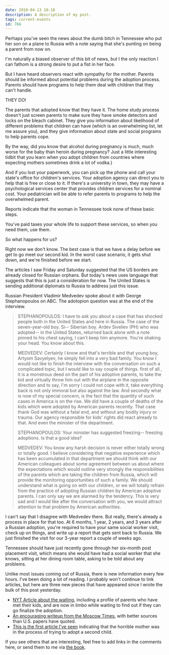 ```yaml
---
date: 2010-04-13 10:18
description: A description of my post.
tags: current-events
id: 766
---
```

Perhaps you've seen the news about the dumb bitch in Tennessee who put her son on a plane to Russia with a note saying that she's punting on being a parent from now on.

I'm naturally a biased observer of this bit of news, but I the only reaction I can fathom is a strong desire to put a fist in her face.

But I have heard observers react with sympathy for the mother.  Parents should be informed about potential problems during the adoption process.  Parents should have programs to help them deal with children that they can't handle. 
<!--more-->
THEY DO!

The parents that adopted know that they have it.  The home study process doesn't just screen parents to make sure they have smoke detectors and locks on the bleach cabinet.  They give you information about likelihood of different problems that children can have (which is an overwhelming list, let me assure you), and they give information about state and social programs to help parents cope.  

By the way, did you know that alcohol during pregnancy is much, much worse for the baby than heroin during pregnancy?  Just a little interesting tidbit that you learn when you adopt children from countries where expecting mothers sometimes drink a lot of vodka.)

And if you lost your paperwork, you can pick up the phone and call your state's office for children's services.  Your adoption agency can direct you to help that is free or close to it.  If there's a university in town, they may have a psychological services center that provides children services for a nominal cost.  Your pediatrician will be able to refer parents to programs to help the overwhelmed parent.  

Reports indicate that the woman in Tennessee took none of these basic steps.

You've paid taxes your whole life to support these services, so when you need them, use them.

So what happens for us?

Right now we don't know.  The best case is that we have a delay before we get to go meet our second kid.  In the worst case scenario, it gets shut down, and we're finished before we start.

The articles I saw Friday and Saturday suggested that the US borders are already closed for Russian orphans.  But today's news uses language that suggests that this is just a consideration for now.  The United States is sending additional diplomats to Russia to address just this issue.

Russian President Vladimir Medvedev spoke about it with George Stephanopoulos on ABC.  The adotopion question was at the end of the interview.

<blockquote>STEPHANOPOULOS: I have to ask you about a case that has shocked people both in the United States and here in Russia. The case of the seven-year-old boy. Si-- Siberian boy. Ardev Siveliev (PH) who was adopted-- in the United States, returned back alone with a note pinned to his chest saying, I can't keep him anymore. You're shaking your head. You know about this.

MEDVEDEV: Certainly I know and that's terrible and that young boy, Artyom Savyelyev, he simply fell into a very bad family. You know I would not like to finish the interview with the conversation on such a complicated topic, but I would like to say couple of things. first of all , it is a monstrous deed on the part of his adoptive parents, to take the kid and virtually throw him out with the airplane in the opposite direction and to say, I'm sorry I could not cope with it, take everything back is not only immoral but also against the law. And secondly what is now of my special concern, is the fact that the quantity of such cases in America is on the rise. We did have a couple of deaths of the kids which were adopted by American parents recently. That case thank God was without a fatal end, and without any bodily injury or trauma. Our agency responsible for kids' rights did react already to that. And even the minister of the department.

STEPHANOPOULOS: Your minister has suggested freezing-- freezing adoptions. Is that a good idea?

MEDVEDEV: You know any harsh decision is never either totally wrong or totally good. I believe considering that negative experience which has been accumulated in that department we should think with our American colleagues about some agreement between us about where the expectations which would outline very strongly the responsibilities of the parents which are taking the children from Russia, which will provide the monitoring opportunities of such a family. We should understand what is going on with our children, or we will totally refrain from the practice of adopting Russian children by American adoptive parents. I can only say we are alarmed by the tendency. This is very sad and I would like after the conversation with you, we would attract attention to that problem by American authorities. </blockquote>

I can't say that I disagree with Medvedev there.  But really, there's already a process in place for that too.  At 6 months, 1 year, 2 years, and 3 years after a Russian adoption, you're required to have your same social worker visit, check up on things, and write up a report that gets sent back to Russia.  We just finished the visit for our 3-year report a couple of weeks ago.

Tennessee should have just recently gone through her six-month post placement visit, which means she would have had a social worker that she knows, sitting at her dining room table, asking to be told about any problems.  

Unlike most issues coming out of Russia, there is new information every few hours.  I've been doing a lot of reading.  I probably won't continue to link articles, but here are three new pieces that have appeared since I wrote the bulk of this post yesterday.

<ul><li><a href="http://www.nytimes.com/2010/04/13/us/13adopt.html?src=mv" target="_blank">NYT Article about the waiting</a>, including a profile of parents who have met their kids, and are now in limbo while waiting to find out if they can go finalize the adoption.</li>

<li><a href="http://www.themoscowtimes.com/news/article/adoption-flap-not-expected-to-last-long/403850.html" target="_blank">An encouraging writeup from the Moscow Times</a>, with better sources than U.S. papers have quoted.</li>

<li><a href="http://abcnews.go.com/GMA/mom-russia-adoption-scandal-child/story?id=10358887&page=1" target="_blank">This is the first article I've seen</a> indicating that the horrible mother was in the process of trying to adopt a second child.</li></ul>

If you see others that are interesting, feel free to add links in the comments here, or send them to me via <a href="http://www.facebook.com/Bens4lsu" target="_blank">the book</a>.
